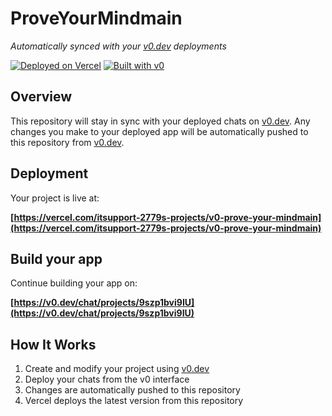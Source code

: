 # ProveYourMindmain

*Automatically synced with your [v0.dev](https://v0.dev) deployments*

[![Deployed on Vercel](https://img.shields.io/badge/Deployed%20on-Vercel-black?style=for-the-badge&logo=vercel)](https://vercel.com/itsupport-2779s-projects/v0-prove-your-mindmain)
[![Built with v0](https://img.shields.io/badge/Built%20with-v0.dev-black?style=for-the-badge)](https://v0.dev/chat/projects/9szp1bvi9IU)

## Overview

This repository will stay in sync with your deployed chats on [v0.dev](https://v0.dev).
Any changes you make to your deployed app will be automatically pushed to this repository from [v0.dev](https://v0.dev).

## Deployment

Your project is live at:

**[https://vercel.com/itsupport-2779s-projects/v0-prove-your-mindmain](https://vercel.com/itsupport-2779s-projects/v0-prove-your-mindmain)**

## Build your app

Continue building your app on:

**[https://v0.dev/chat/projects/9szp1bvi9IU](https://v0.dev/chat/projects/9szp1bvi9IU)**

## How It Works

1. Create and modify your project using [v0.dev](https://v0.dev)
2. Deploy your chats from the v0 interface
3. Changes are automatically pushed to this repository
4. Vercel deploys the latest version from this repository